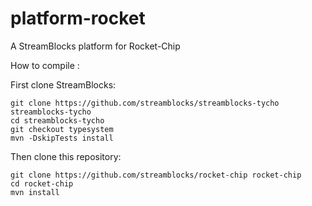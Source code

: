 # platform-rocket
A StreamBlocks platform for Rocket-Chip

How to compile :

First clone StreamBlocks:

```
git clone https://github.com/streamblocks/streamblocks-tycho streamblocks-tycho
cd streamblocks-tycho
git checkout typesystem
mvn -DskipTests install
```

Then clone this repository:

```
git clone https://github.com/streamblocks/rocket-chip rocket-chip
cd rocket-chip
mvn install
```